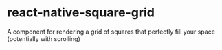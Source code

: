 # react-native-square-grid
A component for rendering a grid of squares that perfectly fill your space (potentially with scrolling)
